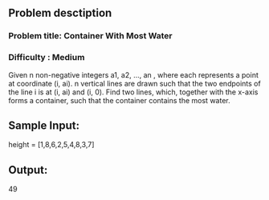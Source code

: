 ## Problem desctiption
### Problem title: Container With Most Water
### Difficulty : Medium

Given n non-negative integers a1, a2, ..., an , where each represents a point at coordinate (i, ai). n vertical lines are drawn such that the two endpoints of the line i is at (i, ai) and (i, 0). Find two lines, which, together with the x-axis forms a container, such that the container contains the most water.

Sample Input: 
------------------------------
height = [1,8,6,2,5,4,8,3,7]

Output:
------------------------------
49

